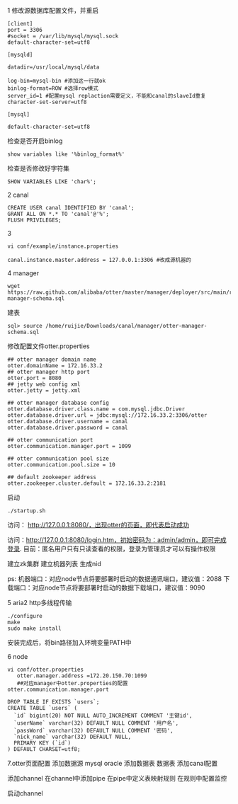 1 修改源数据库配置文件，并重启
```
[client]
port = 3306
#socket = /var/lib/mysql/mysql.sock
default-character-set=utf8

[mysqld]

datadir=/usr/local/mysql/data

log-bin=mysql-bin #添加这一行就ok
binlog-format=ROW #选择row模式
server_id=1 #配置mysql replaction需要定义，不能和canal的slaveId重复
character-set-server=utf8

[mysql]

default-character-set=utf8
```
检查是否开启binlog
```
show variables like '%binlog_format%'
```

检查是否修改好字符集
```
SHOW VARIABLES LIKE 'char%';
```
2 canal
```
CREATE USER canal IDENTIFIED BY 'canal';
GRANT ALL ON *.* TO 'canal'@'%';
FLUSH PRIVILEGES;
```

3
```
vi conf/example/instance.properties

canal.instance.master.address = 127.0.0.1:3306 #改成源机器的
```

4 manager

```
wget https://raw.github.com/alibaba/otter/master/manager/deployer/src/main/resources/sql/otter-manager-schema.sql
```
建表
```
sql> source /home/ruijie/Downloads/canal/manager/otter-manager-schema.sql
```

修改配置文件otter.properties
```
## otter manager domain name
otter.domainName = 172.16.33.2
## otter manager http port
otter.port = 8080
## jetty web config xml
otter.jetty = jetty.xml

## otter manager database config
otter.database.driver.class.name = com.mysql.jdbc.Driver
otter.database.driver.url = jdbc:mysql://172.16.33.2:3306/otter
otter.database.driver.username = canal
otter.database.driver.password = canal

## otter communication port
otter.communication.manager.port = 1099

## otter communication pool size
otter.communication.pool.size = 10

## default zookeeper address
otter.zookeeper.cluster.default = 172.16.33.2:2181

```
启动
```
./startup.sh
```

访问： http://127.0.0.1:8080/，出现otter的页面，即代表启动成功

访问：http://127.0.0.1:8080/login.htm，初始密码为：admin/admin，即可完成登录. 目前：匿名用户只有只读查看的权限，登录为管理员才可以有操作权限

建立zk集群
建立机器列表 生成nid

ps:
机器端口：对应node节点将要部署时启动的数据通讯端口，建议值：2088
下载端口：对应node节点将要部署时启动的数据下载端口，建议值：9090

5 aria2
http多线程传输
```
./configure
make
sudo make install
```
安装完成后，将bin路径加入环境变量PATH中

6 node

```
vi conf/otter.properties
   otter.manager.address =172.20.150.70:1099 
   ##对应manager中otter.properties的配置  otter.communication.manager.port
```


```
DROP TABLE IF EXISTS `users`;
CREATE TABLE `users` (
  `id` bigint(20) NOT NULL AUTO_INCREMENT COMMENT '主键id',
  `userName` varchar(32) DEFAULT NULL COMMENT '用户名',
  `passWord` varchar(32) DEFAULT NULL COMMENT '密码',
  `nick_name` varchar(32) DEFAULT NULL,
  PRIMARY KEY (`id`)
) DEFAULT CHARSET=utf8;
```

7.otter页面配置
添加数据源 mysql oracle
添加数据表 数据表
添加canal配置

添加channel
在channel中添加pipe
在pipe中定义表映射规则
在规则中配置监控

启动channel

